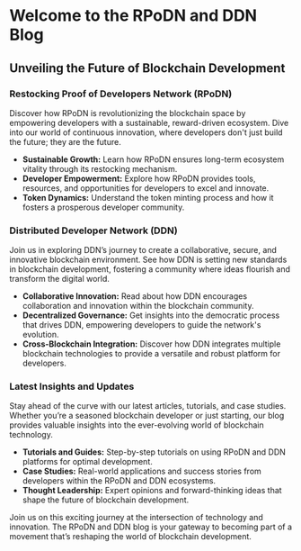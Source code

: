 # Welcome to the RPoDN and DDN Blog

## Unveiling the Future of Blockchain Development

### Restocking Proof of Developers Network (RPoDN)
Discover how RPoDN is revolutionizing the blockchain space by empowering developers with a sustainable, reward-driven ecosystem. Dive into our world of continuous innovation, where developers don't just build the future; they are the future.

- **Sustainable Growth:** Learn how RPoDN ensures long-term ecosystem vitality through its restocking mechanism.
- **Developer Empowerment:** Explore how RPoDN provides tools, resources, and opportunities for developers to excel and innovate.
- **Token Dynamics:** Understand the token minting process and how it fosters a prosperous developer community.

### Distributed Developer Network (DDN)
Join us in exploring DDN’s journey to create a collaborative, secure, and innovative blockchain environment. See how DDN is setting new standards in blockchain development, fostering a community where ideas flourish and transform the digital world.

- **Collaborative Innovation:** Read about how DDN encourages collaboration and innovation within the blockchain community.
- **Decentralized Governance:** Get insights into the democratic process that drives DDN, empowering developers to guide the network's evolution.
- **Cross-Blockchain Integration:** Discover how DDN integrates multiple blockchain technologies to provide a versatile and robust platform for developers.

### Latest Insights and Updates
Stay ahead of the curve with our latest articles, tutorials, and case studies. Whether you’re a seasoned blockchain developer or just starting, our blog provides valuable insights into the ever-evolving world of blockchain technology.

- **Tutorials and Guides:** Step-by-step tutorials on using RPoDN and DDN platforms for optimal development.
- **Case Studies:** Real-world applications and success stories from developers within the RPoDN and DDN ecosystems.
- **Thought Leadership:** Expert opinions and forward-thinking ideas that shape the future of blockchain development.

Join us on this exciting journey at the intersection of technology and innovation. The RPoDN and DDN blog is your gateway to becoming part of a movement that’s reshaping the world of blockchain development.

